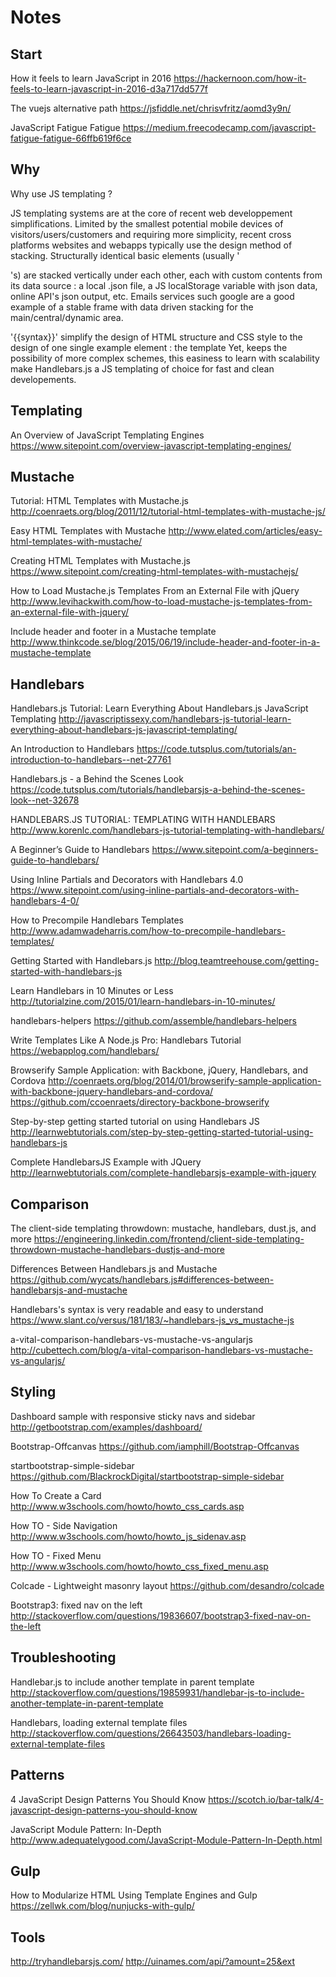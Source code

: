 # Notes

## Start
How it feels to learn JavaScript in 2016
https://hackernoon.com/how-it-feels-to-learn-javascript-in-2016-d3a717dd577f

The vuejs alternative path
https://jsfiddle.net/chrisvfritz/aomd3y9n/

JavaScript Fatigue Fatigue
https://medium.freecodecamp.com/javascript-fatigue-fatigue-66ffb619f6ce


## Why
Why use JS templating ?

JS templating systems are at the core of recent web developpement simplifications. 
Limited by the smallest potential mobile devices of visitors/users/customers 
and requiring more simplicity, recent cross platforms websites and webapps 
typically use the design method of stacking. 
Structurally identical basic elements (usually '<div>'s) are stacked vertically under each other, 
each with custom contents from its data source : a local .json file, 
a JS localStorage variable with json data, online API's json output, etc.
Emails services such google are a good example of a stable frame 
with data driven stacking for the main/central/dynamic area.

'{{syntax}}' simplify the design of HTML structure and CSS style 
to the design of one single example element : the template
Yet, keeps the possibility of more complex schemes, 
this easiness to learn with scalability make Handlebars.js a JS templating of choice 
for fast and clean developements.


## Templating
An Overview of JavaScript Templating Engines
https://www.sitepoint.com/overview-javascript-templating-engines/


## Mustache
Tutorial: HTML Templates with Mustache.js
http://coenraets.org/blog/2011/12/tutorial-html-templates-with-mustache-js/

Easy HTML Templates with Mustache
http://www.elated.com/articles/easy-html-templates-with-mustache/

Creating HTML Templates with Mustache.js
https://www.sitepoint.com/creating-html-templates-with-mustachejs/

How to Load Mustache.js Templates From an External File with jQuery
http://www.levihackwith.com/how-to-load-mustache-js-templates-from-an-external-file-with-jquery/

Include header and footer in a Mustache template
http://www.thinkcode.se/blog/2015/06/19/include-header-and-footer-in-a-mustache-template


## Handlebars
Handlebars.js Tutorial: Learn Everything About Handlebars.js JavaScript Templating
http://javascriptissexy.com/handlebars-js-tutorial-learn-everything-about-handlebars-js-javascript-templating/

An Introduction to Handlebars
https://code.tutsplus.com/tutorials/an-introduction-to-handlebars--net-27761

Handlebars.js - a Behind the Scenes Look
https://code.tutsplus.com/tutorials/handlebarsjs-a-behind-the-scenes-look--net-32678

HANDLEBARS.JS TUTORIAL: TEMPLATING WITH HANDLEBARS
http://www.korenlc.com/handlebars-js-tutorial-templating-with-handlebars/

A Beginner’s Guide to Handlebars
https://www.sitepoint.com/a-beginners-guide-to-handlebars/

Using Inline Partials and Decorators with Handlebars 4.0
https://www.sitepoint.com/using-inline-partials-and-decorators-with-handlebars-4-0/

How to Precompile Handlebars Templates
http://www.adamwadeharris.com/how-to-precompile-handlebars-templates/

Getting Started with Handlebars.js
http://blog.teamtreehouse.com/getting-started-with-handlebars-js

Learn Handlebars in 10 Minutes or Less
http://tutorialzine.com/2015/01/learn-handlebars-in-10-minutes/

handlebars-helpers
https://github.com/assemble/handlebars-helpers

Write Templates Like A Node.js Pro: Handlebars Tutorial
https://webapplog.com/handlebars/

Browserify Sample Application: with Backbone, jQuery, Handlebars, and Cordova
http://coenraets.org/blog/2014/01/browserify-sample-application-with-backbone-jquery-handlebars-and-cordova/
https://github.com/ccoenraets/directory-backbone-browserify

Step-by-step getting started tutorial on using Handlebars JS
http://learnwebtutorials.com/step-by-step-getting-started-tutorial-using-handlebars-js

Complete HandlebarsJS Example with JQuery
http://learnwebtutorials.com/complete-handlebarsjs-example-with-jquery


## Comparison
The client-side templating throwdown: mustache, handlebars, dust.js, and more
https://engineering.linkedin.com/frontend/client-side-templating-throwdown-mustache-handlebars-dustjs-and-more

Differences Between Handlebars.js and Mustache
https://github.com/wycats/handlebars.js#differences-between-handlebarsjs-and-mustache

Handlebars's syntax is very readable and easy to understand
https://www.slant.co/versus/181/183/~handlebars-js_vs_mustache-js

a-vital-comparison-handlebars-vs-mustache-vs-angularjs
http://cubettech.com/blog/a-vital-comparison-handlebars-vs-mustache-vs-angularjs/


## Styling
Dashboard sample with responsive sticky navs and sidebar
http://getbootstrap.com/examples/dashboard/

Bootstrap-Offcanvas
https://github.com/iamphill/Bootstrap-Offcanvas

startbootstrap-simple-sidebar
https://github.com/BlackrockDigital/startbootstrap-simple-sidebar

How To Create a Card
http://www.w3schools.com/howto/howto_css_cards.asp

How TO - Side Navigation
http://www.w3schools.com/howto/howto_js_sidenav.asp

How TO - Fixed Menu
http://www.w3schools.com/howto/howto_css_fixed_menu.asp

Colcade - Lightweight masonry layout
https://github.com/desandro/colcade

Bootstrap3: fixed nav on the left
http://stackoverflow.com/questions/19836607/bootstrap3-fixed-nav-on-the-left


## Troubleshooting
Handlebar.js to include another template in parent template
http://stackoverflow.com/questions/19859931/handlebar-js-to-include-another-template-in-parent-template

Handlebars, loading external template files
http://stackoverflow.com/questions/26643503/handlebars-loading-external-template-files


## Patterns
4 JavaScript Design Patterns You Should Know
https://scotch.io/bar-talk/4-javascript-design-patterns-you-should-know

JavaScript Module Pattern: In-Depth
http://www.adequatelygood.com/JavaScript-Module-Pattern-In-Depth.html


## Gulp
How to Modularize HTML Using Template Engines and Gulp
https://zellwk.com/blog/nunjucks-with-gulp/


## Tools
http://tryhandlebarsjs.com/
http://uinames.com/api/?amount=25&ext